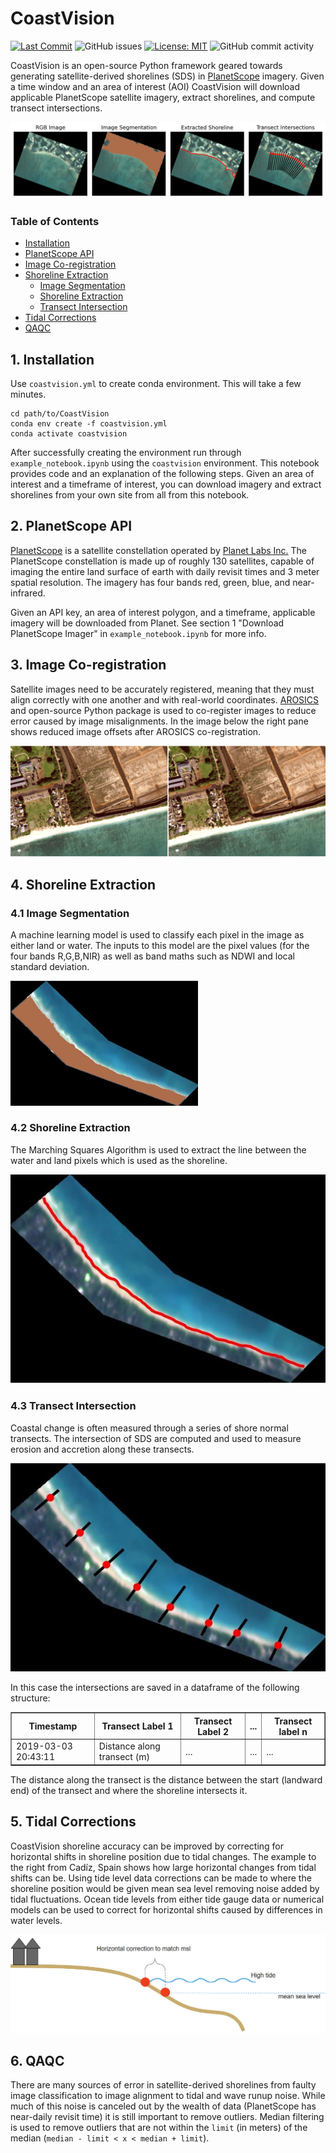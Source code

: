 # CoastVision
[![Last Commit](https://img.shields.io/github/last-commit/Climate-Resilience-Collaborative/CoastVision)](
https://github.com/Climate-Resilience-Collaborative/CoastVision/commits/)
![GitHub issues](https://img.shields.io/github/issues/Climate-Resilience-Collaborative/CoastVision)
[![License: MIT](https://img.shields.io/badge/License-MIT-yellow.svg)](https://opensource.org/licenses/MIT)
![GitHub commit activity](https://img.shields.io/github/commit-activity/y/Climate-Resilience-Collaborative/CoastVision)

CoastVision is an open-source Python framework geared towards generating satellite-derived shorelines (SDS) in [PlanetScope](https://developers.planet.com/docs/data/planetscope/) imagery. Given a time window and an area of interest (AOI) CoastVision will download applicable PlanetScope satellite imagery, extract shorelines, and compute transect intersections.

<img src="media/stages_plot.jpg" alt="Stages Plot">


### Table of Contents

- [Installation](#installation)
- [PlanetScope API](#api)
- [Image Co-registration](#coreg)
- [Shoreline Extraction](#sds)
   - [Image Segmentation](#seg)
   - [Shoreline Extraction](#shoreline)
   - [Transect Intersection](#intersect)
- [Tidal Corrections](#tide)
- [QAQC](#qaqc)



## 1. Installation<a name="introduction"></a>
Use `coastvision.yml` to create conda environment. This will take a few minutes.
```
cd path/to/CoastVision
conda env create -f coastvision.yml
conda activate coastvision
```

After successfully creating the environment run through `example_notebook.ipynb` using the `coastvision` environment. This notebook provides code and an explanation of the following steps. Given an area of interest and a timeframe of interest, you can download imagery and extract shorelines from your own site from all from this notebook.

## 2. PlanetScope API<a name="api"></a>
<a href='https://developers.planet.com/docs/data/planetscope/'>PlanetScope</a> is a satellite constellation operated by <a href='https://www.planet.com/'>Planet Labs Inc.</a> The PlanetScope constellation is made up of roughly 130 satellites, capable of imaging the entire land surface of earth with daily revisit times and 3 meter spatial resolution. The imagery has four bands red, green, blue, and near-infrared. 

Given an API key, an area of interest polygon, and a timeframe, applicable imagery will be downloaded from Planet. See section 1 "Download PlanetScope Imager" in `example_notebook.ipynb` for more info.


## 3. Image Co-registration<a name="coreg"></a>
Satellite images need to be accurately registered, meaning that they must align correctly with one another and with real-world coordinates. <a href="https://pypi.org/project/arosics/">AROSICS</a> and open-source Python package is used to co-register images to reduce error caused by image misalignments. In the image below the right pane shows reduced image offsets after AROSICS co-registration. 

<img src='media/co-registration.gif' alt='Co-registration Example'>

## 4. Shoreline Extraction<a name="sds"></a>
### 4.1 Image Segmentation<a name="seg"></a>
A machine learning model is used to classify each pixel in the image as either land or water. The inputs to this model are the pixel values (for the four bands R,G,B,NIR) as well as band maths such as NDWI and local standard deviation.

<img src='media/image_segmentation.JPG' alt='Image Segmentation' width='300' height='auto'>

### 4.2 Shoreline Extraction<a name="shoreline"></a>
The Marching Squares Algorithm is used to extract the line between the water and land pixels which is used as the shoreline.

<img src='media/shoreline_extraction.JPG' alt='Shoreline Extraction'>

### 4.3 Transect Intersection<a name="intersect"></a>
Coastal change is often measured through a series of shore normal transects. The intersection of SDS are computed and used to measure erosion and accretion along these transects. 

<img src='media/transect_intersections.JPG' alt='Transect Intersections'>

In this case the intersections are saved in a dataframe of the following structure:
<table border="1">
   <tr>
      <th>Timestamp</th>
      <th>Transect Label 1</th>
      <th>Transect Label 2</th>
      <th>...</th>
      <th>Transect label n</th>
      <!-- Add more headers as needed -->
   </tr>
   <tr>
      <td>2019-03-03 20:43:11</td>
      <td>Distance along transect (m)</td>
      <td>...</td>
      <td>...</td>
      <td>...</td>
      <!-- Add more data cells as needed -->
   </tr>
   <!-- Add more rows as needed -->
</table>

The distance along the transect is the distance between the start (landward end) of the transect and where the shoreline intersects it.

## 5. Tidal Corrections<a name="tide"></a>
CoastVision shoreline accuracy can be improved by correcting for horizontal shifts in shoreline position due to tidal changes. The example to the right from Cadíz, Spain shows how large horizontal changes from tidal shifts can be. Using tide level data corrections can be made to where the shoreline position would be given mean sea level removing noise added by tidal fluctuations. Ocean tide levels from either tide gauge data or numerical models can be used to correct for horizontal shifts caused by differences in water levels.

<img src="media\tidal_horizontal_effect_figure.png" alt="Tidal Effect Figure">

## 6. QAQC<a name="qaqc"></a>
There are many sources of error in satellite-derived shorelines from faulty image classification to image alignment to tidal and wave runup noise. While much of this noise is canceled out by the wealth of data (PlanetScope has near-daily revisit time) it is still important to remove outliers. Median filtering is used to remove outliers that are not within the `limit` (in meters) of the median (`median - limit < x < median + limit`).
